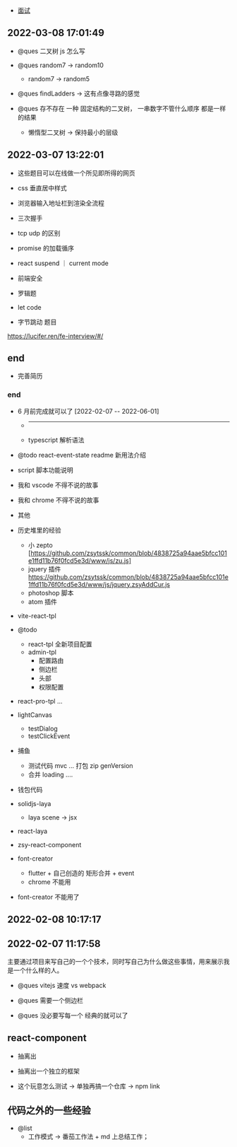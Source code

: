 - [面试](./reviewNote.md)

## 2022-03-08 17:01:49

- @ques 二叉树 js 怎么写

- @ques random7 -> random10

  - random7 -> random5

- @ques findLadders -> 这有点像寻路的感觉

- @ques 存不存在 一种 固定结构的二叉树， 一串数字不管什么顺序 都是一样的结果
  - 懒惰型二叉树 -> 保持最小的层级

## 2022-03-07 13:22:01

- 这些题目可以在线做一个所见即所得的网页

- css 垂直居中样式

- 浏览器输入地址栏到渲染全流程

- 三次握手

- tcp udp 的区别

- promise 的加载循序

- react suspend ｜ current mode

- 前端安全

- 罗辑题

- let code

- 字节跳动 题目

https://lucifer.ren/fe-interview/#/

## end

- 完善简历

### end

- 6 月前完成就可以了 [2022-02-07 -- 2022-06-01]

  - ***
  - typescript 解析语法

- @todo react-event-state readme 新用法介绍

- script 脚本功能说明
- 我和 vscode 不得不说的故事
- 我和 chrome 不得不说的故事
- 其他

- 历史堆里的经验
  - 小 zepto [https://github.com/zsytssk/common/blob/4838725a94aae5bfcc101e1ffd11b76f0fcd5e3d/www/js/zu.js]
  - jquery 插件 https://github.com/zsytssk/common/blob/4838725a94aae5bfcc101e1ffd11b76f0fcd5e3d/www/js/jquery.zsyAddCur.js
  - photoshop 脚本
  - atom 插件
- vite-react-tpl
- @todo

  - react-tpl 全新项目配置
  - admin-tpl
    - 配置路由
    - 侧边栏
    - 头部
    - 权限配置

- react-pro-tpl ...

- lightCanvas

  - testDialog
  - testClickEvent

- 捕鱼

  - 测试代码 mvc ... 打包 zip genVersion
  - 合并 loading ....

- 钱包代码

- solidjs-laya

  - laya scene -> jsx

- react-laya

- zsy-react-component

- font-creator
  - flutter + 自己创造的 矩形合并 + event
  - chrome 不能用
- font-creator 不能用了

## 2022-02-08 10:17:17

## 2022-02-07 11:17:58

主要通过项目来写自己的一个个技术，同时写自己为什么做这些事情，用来展示我是一个什么样的人。

- @ques vitejs 速度 vs webpack

- @ques 需要一个侧边栏

- @ques 没必要写每一个 经典的就可以了

## react-component

- 抽离出

- 抽离出一个独立的框架

- 这个玩意怎么测试 -> 单独再搞一个仓库 -> npm link

## 代码之外的一些经验

- @list
  - 工作模式 -> 番茄工作法 + md 上总结工作；
